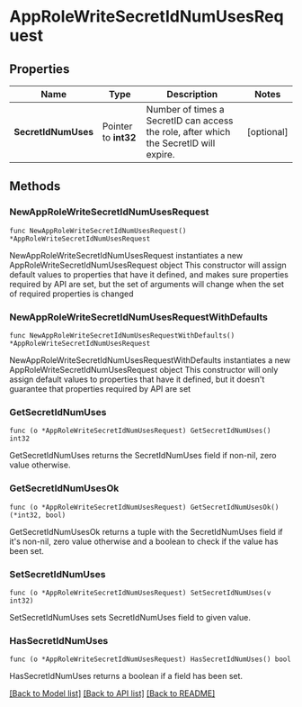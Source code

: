 # AppRoleWriteSecretIdNumUsesRequest


## Properties

Name | Type | Description | Notes
------------ | ------------- | ------------- | -------------
**SecretIdNumUses** | Pointer to **int32** | Number of times a SecretID can access the role, after which the SecretID will expire. | [optional] 



## Methods


### NewAppRoleWriteSecretIdNumUsesRequest

`func NewAppRoleWriteSecretIdNumUsesRequest() *AppRoleWriteSecretIdNumUsesRequest`

NewAppRoleWriteSecretIdNumUsesRequest instantiates a new AppRoleWriteSecretIdNumUsesRequest object
This constructor will assign default values to properties that have it defined,
and makes sure properties required by API are set, but the set of arguments
will change when the set of required properties is changed

### NewAppRoleWriteSecretIdNumUsesRequestWithDefaults

`func NewAppRoleWriteSecretIdNumUsesRequestWithDefaults() *AppRoleWriteSecretIdNumUsesRequest`

NewAppRoleWriteSecretIdNumUsesRequestWithDefaults instantiates a new AppRoleWriteSecretIdNumUsesRequest object
This constructor will only assign default values to properties that have it defined,
but it doesn't guarantee that properties required by API are set


### GetSecretIdNumUses

`func (o *AppRoleWriteSecretIdNumUsesRequest) GetSecretIdNumUses() int32`

GetSecretIdNumUses returns the SecretIdNumUses field if non-nil, zero value otherwise.

### GetSecretIdNumUsesOk

`func (o *AppRoleWriteSecretIdNumUsesRequest) GetSecretIdNumUsesOk() (*int32, bool)`

GetSecretIdNumUsesOk returns a tuple with the SecretIdNumUses field if it's non-nil, zero value otherwise
and a boolean to check if the value has been set.

### SetSecretIdNumUses

`func (o *AppRoleWriteSecretIdNumUsesRequest) SetSecretIdNumUses(v int32)`

SetSecretIdNumUses sets SecretIdNumUses field to given value.


### HasSecretIdNumUses

`func (o *AppRoleWriteSecretIdNumUsesRequest) HasSecretIdNumUses() bool`

HasSecretIdNumUses returns a boolean if a field has been set.









[[Back to Model list]](../README.md#documentation-for-models) [[Back to API list]](../README.md#documentation-for-api-endpoints) [[Back to README]](../README.md)


